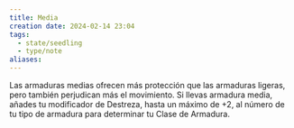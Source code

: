 ```yaml
---
title: Media
creation date: 2024-02-14 23:04
tags:
  - state/seedling
  - type/note
aliases:
---
```


Las armaduras medias ofrecen más protección que las armaduras ligeras, pero también perjudican más el movimiento. Si llevas armadura media, añades tu modificador de Destreza, hasta un máximo de +2, al número de tu tipo de armadura para determinar tu Clase de Armadura.